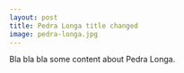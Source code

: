```yaml
---
layout: post
title: Pedra Longa title changed
image: pedra-longa.jpg
---
```

Bla bla bla some content about Pedra Longa.
